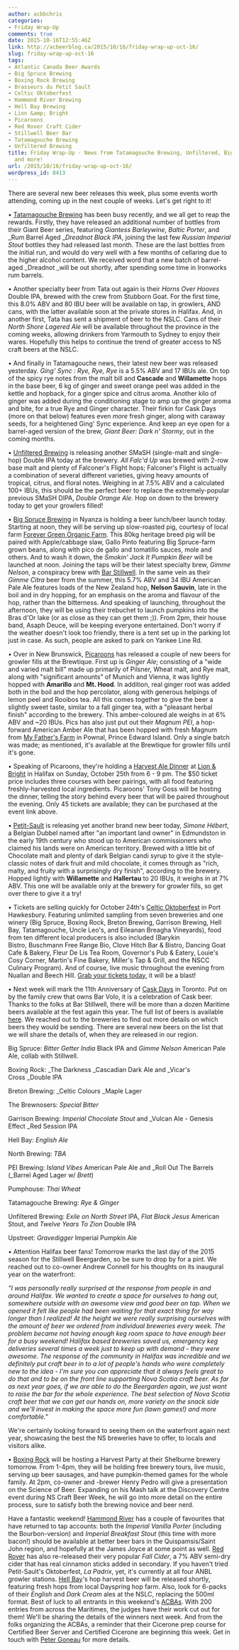 ```yaml
---
author: acbbchris
categories:
- Friday Wrap-Up
comments: true
date: 2015-10-16T12:55:46Z
link: http://acbeerblog.ca/2015/10/16/friday-wrap-up-oct-16/
slug: friday-wrap-up-oct-16
tags:
- Atlantic Canada Beer Awards
- Big Spruce Brewing
- Boxing Rock Brewing
- Brasseurs du Petit Sault
- Celtic Oktoberfest
- Hammond River Brewing
- Hell Bay Brewing
- Lion &amp; Bright
- Picaroons
- Red Rover Craft Cider
- Stillwell Beer Bar
- Tatamagouche Brewing
- Unfiltered Brewing
title: Friday Wrap-Up - News from Tatamagouche Brewing, Unfiltered, Big Spruce, Picaroons,
  and more!
url: /2015/10/16/friday-wrap-up-oct-16/
wordpress_id: 8413
---
```


There are several new beer releases this week, plus some events worth attending, coming up in the next couple of weeks. Let's get right to it!

• [Tatamagouche Brewing](http://tatabrew.com/) has been busy recently, and we all get to reap the rewards. Firstly, they have released an additional number of bottles from their Giant Beer series, featuring _Giantess Barleywine_, _Baltic Porter_, and _Rum Barrel Aged __Dreadnot Black IPA_, joining the last few _Russian Imperial Stout_ bottles they had released last month. These are the last bottles from the initial run, and would do very well with a few months of cellaring due to the higher alcohol content. We received word that a new batch of barrel-aged _Dreadnot _will be out shortly, after spending some time in Ironworks rum barrels.

• Another specialty beer from Tata out again is their _Horns Over Hooves_ Double IPA, brewed with the crew from Stubborn Goat. For the first time, this 8.0% ABV and 80 IBU beer will be available on tap, in growlers, AND cans, with the latter available soon at the private stores in Halifax. And, in another first, Tata has sent a shipment of beer to the NSLC. Cans of their _North Shore Lagered Ale_ will be available throughout the province in the coming weeks, allowing drinkers from Yarmouth to Sydney to enjoy their wares. Hopefully this helps to continue the trend of greater access to NS craft beers at the NSLC.

• And finally in Tatamagouche news, their latest new beer was released yesterday. _Ging' Sync : Rye, Rye, Rye_ is a 5.5% ABV and 17 IBUs ale. On top of the spicy rye notes from the malt bill and **Cascade** and **Willamette** hops in the base beer, 6 kg of ginger and sweet orange peel was added in the kettle and hopback, for a ginger spice and citrus aroma. Another kilo of ginger was added during the conditioning stage to amp up the ginger aroma and bite, for a true Rye and Ginger character. Their firkin for Cask Days (more on that below) features even *more* fresh ginger, along with caraway seeds, for a heightened Ging' Sync experience. And keep an eye open for a barrel-aged version of the brew, _Giant Beer: Dark n' Stormy_, out in the coming months.

• [Unfiltered Brewing](http://unfuckingfiltered.com/) is releasing another SMaSH (single-malt and single-hop) Double IPA today at the brewery. _All Falc'd Up_ was brewed with 2-row base malt and plenty of Falconer's Flight hops; Falconer's Flight is actually a combination of several different varieties, giving heavy amounts of tropical, citrus, and floral notes. Weighing in at 7.5% ABV and a calculated 100+ IBUs, this should be the perfect beer to replace the extremely-popular previous SMaSH DIPA, _Double Orange Ale_. Hop on down to the brewery today to get your growlers filled!

• [Big Spruce Brewing](http://www.bigspruce.ca/) in Nyanza is holding a beer lunch/beer launch today. Starting at noon, they will be serving up slow-roasted pig, courtesy of local farm [Forever Green Organic Farm](http://www.visitantigonish.ca/forever-green-organic-farm-gardens/). This 80kg heritage breed pig will be paired with Apple/cabbage slaw, Gallo Pinto featuring Big Spruce-farm grown beans, along with pico de gallo and tomatillo sauces, mole and others. And to wash it down, the _Smokin' Jack It Pumpkin Beer_ will be launched at noon. Joining the taps will be their latest specialty brew, _Gimme Nelson_, a conspiracy brew with [Bar Stillwell](http://www.barstillwell.com/). In the same vein as their _Gimme Citra_ beer from the summer, this 5.7% ABV and 34 IBU American Pale Ale features loads of the New Zealand hop, **Nelson Sauvin**, late in the boil and in dry hopping, for an emphasis on the aroma and flavour of the hop, rather than the bitterness. And speaking of launching, throughout the afternoon, they will be using their trebuchet to launch pumpkins into the Bras d'Or lake (or as close as they can get them ;)). From 2pm, their house band, Asaph Deuce, will be keeping everyone entertained. Don't worry if the weather doesn't look too friendly, there is a tent set up in the parking lot just in case. As such, people are asked to park on Yankee Line Rd.

• Over in New Brunswick, [Picaroons](https://www.facebook.com/picaroons) has released a couple of new beers for growler fills at the Brewtique. First up is _Ginger Ale_; consisting of a "wide and varied malt bill" made up primarily of Pilsner, Wheat malt, and Rye malt, along with "significant amounts" of Munich and Vienna, it was lightly hopped with **Amarillo** and **Mt. Hood**. In addition, real ginger root was added both in the boil and the hop percolator, along with generous helpings of lemon peel and Rooibos tea. All this comes together to give the beer a slightly sweet taste, similar to a fall ginger tea, with a "pleasant herbal finish" according to the brewery. This amber-coloured ale weighs in at 6% ABV and ~20 IBUs. Pics has also just put out their _Magnum PEI_, a hop-forward American Amber Ale that has been hopped with fresh Magnum from [My Father's Farm](http://www.myfathersfarm.ca/) in Pownal, Prince Edward Island. Only a single batch was made; as mentioned, it's available at the Brewtique for growler fills until it's gone.

• Speaking of Picaroons, they're holding a [Harvest Ale Dinner](https://www.eventbrite.ca/e/picaroons-harvest-ale-dinner-tickets-19017700454?ref=enivte001&invite=ODU4MDQ2NC9qZXJAcGljYXJvb25zLmNhLzA%3D&utm_source=eb_email&utm_medium=email&utm_campaign=invitemodernv2&utm_term=eventpage) at [Lion & Bright](http://lionandbright.com/) in Halifax on Sunday, October 25th from 6 - 9 pm. The $50 ticket price includes three courses with beer pairings, with all food featuring freshly-harvested local ingredients. Picaroons' Tony Goss will be hosting the dinner, telling the story behind every beer that will be paired throughout the evening. Only 45 tickets are available; they can be purchased at the event link above.

• [Petit-Sault](http://petitsault.com/en/) is releasing yet another brand new beer today, _Simone Hébert_, a Belgian Dubbel named after "an important land owner" in Edmundston in the early 19th century who stood up to American commissioners who claimed his lands were on American territory. Brewed with a little bit of Chocolate malt and plenty of dark Belgian candi syrup to give it the style-classic notes of dark fruit and mild chocolate, it comes through as "rich, malty, and fruity with a surprisingly dry finish", according to the brewery. Hopped lightly with **Willamette** and **Hallertau** to 20 IBUs, it weighs in at 7% ABV. This one will be available only at the brewery for growler fills, so get over there to give it a try!

• Tickets are selling quickly for October 24th's [Celtic Oktoberfest](http://celticoktoberfest.ca/) in Port Hawkesbury. Featuring unlimited sampling from seven breweries and one winery (Big Spruce, Boxing Rock, Breton Brewing, Garrison Brewing, Hell Bay, Tatamagouche, Uncle Leo's, and Eileanan Breagha Vineyards), food from ten different local producers is also included (Barykin Bistro, Buschmann Free Range Bio, Clove Hitch Bar & Bistro, Dancing Goat Cafe & Bakery, Fleur De Lis Tea Room, Governor's Pub & Eatery, Louie's Cosy Corner, Martin's Fine Bakery, Miller's Tap & Grill, and the NSCC Culinary Program). And of course, live music throughout the evening from Nuallan and Beech Hill. [Grab your tickets today](https://www.eventbrite.ca/e/celtic-oktoberfest-2015-tickets-14474994097), it will be a blast!

• Next week will mark the 11th Anniversary of [Cask Days](http://festival.caskdays.com/) in Toronto. Put on by the family crew that owns Bar Volo, it is a celebration of Cask beer. Thanks to the folks at Bar Stillwell, there will be more than a dozen Maritime beers available at the fest again this year. The full list of beers is available [here](http://festival.caskdays.com/oncask). We reached out to the breweries to find out more details on which beers they would be sending. There are several new beers on the list that we will share the details of, when they are released in our region.

Big Spruce: _Bitter Getter India_ Black IPA and _Gimme Nelson_ American Pale Ale, collab with Stillwell.

Boxing Rock: _The Darkness _Cascadian Dark Ale and _Vicar's Cross _Double IPA

Breton Brewing: _Celtic Colours _Maple Lager

The Brewnosers: _Special Bitter_

Garrison Brewing: _Imperial Chocolate Stout_ and _Vulcan Ale - Genesis Effect _Red Session IPA

Hell Bay: _English Ale_

North Brewing: _TBA_

PEI Brewing: _Island Vibes_ American Pale Ale and _Roll Out The Barrels (_Barrel Aged Lager w/ _Brett_)

Pumphouse: _Thai Wheat_

Tatamagouche Brewing: _Rye & Ginger_

Unfiltered Brewing: _Exile on North Street_ IPA, _Flat Black Jesus_ American Stout, and _Twelve Years To Zion_ Double IPA

Upstreet: _Gravedigger_ Imperial Pumpkin Ale

• Attention Halifax beer fans! Tomorrow marks the last day of the 2015 season for the Stillwell Beergarden, so be sure to drop by for a pint. We reached out to co-owner Andrew Connell for his thoughts on its inaugural year on the waterfront:

_"I was personally really surprised at the response from people in and around Halifax. We wanted to create a space for ourselves to hang out, somewhere outside with an awesome view and good beer on tap. When we opened it felt like people had been waiting for that exact thing for way longer than I realized! At the height we were really surprising ourselves with the amount of beer we ordered from individual breweries every week. The problem became not having enough keg room space to have enough beer for a busy weekend! Halifax based breweries saved us, emergency keg deliveries several times a week just to keep up with demand - they were awesome. The response of the community in Halifax was incredible and we definitely put craft beer in to a lot of people's hands who were completely new to the idea - I'm sure you can appreciate that it always feels great to do that and to be on the front line supporting Nova Scotia craft beer. As far as next year goes, if we are able to do the Beergarden again, we just want to raise the bar for the whole experience. The best selection of Nova Scotia craft beer that we can get our hands on, more variety on the snack side and we'll invest in making the space more fun (lawn games!) and more comfortable."_

We're certainly looking forward to seeing them on the waterfront again next year, showcasing the best the NS breweries have to offer, to locals and visitors alike.

• [Boxing Rock](http://www.boxingrock.ca/) will be hosting a Harvest Party at their Shelburne brewery tomorrow. From 1-4pm, they will be holding free brewery tours, live music, serving up beer sausages, and have pumpkin-themed games for the whole family. At 2pm, co-owner and -brewer Henry Pedro will give a presentation on the Science of Beer. Expanding on his Mash talk at the Discovery Centre event during NS Craft Beer Week, he will go into more detail on the entire process, sure to satisfy both the brewing novice and beer nerd.

Have a fantastic weekend! [Hammond River](https://www.facebook.com/hammondriverbrewery) has a couple of favourites that have returned to tap accounts: both the _Imperial Vanilla Porter_ (including the Bourbon-version) and _Imperial Breakfast Stout_ (this time with more bacon!) should be available at better beer bars in the Quispamsis/Saint John region, and hopefully at the James Joyce at some point as well. [Red Rover](http://www.redroverbrew.com/) has also re-released their very popular _Fall Cider_, a 7% ABV semi-dry cider that has real cinnamon sticks added in secondary. If you haven't tried Petit-Sault's Oktoberfest, _La Padrix_, yet, it's currently at all four ANBL growler stations. [Hell Bay](http://www.hellbaybrewing.com/)'s
hop harvest beer will be released shortly, featuring fresh hops from local Dayspring hop farm. Also, look for 6-packs of their _English_ and _Dark Cream_ ales at the NSLC, replacing the 500ml format. Best of luck to all entrants in this weekend's [ACBAs](https://www.facebook.com/BeerAwardsAtlantic). With 200 entries from across the Maritimes, the judges have their work cut out for them! We'll be sharing the details of the winners next week. And from the folks organizing the ACBAs, a reminder that their Cicerone prep course for Certified Beer Server and Certified Cicerone are beginning this week. Get in touch with [Peter Goneau](http://mailto:peter.goneau@gmail.com) for more details.
